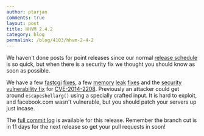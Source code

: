 ```yaml
---
author: ptarjan
comments: true
layout: post
title: HHVM 2.4.2
category: blog
permalink: /blog/4103/hhvm-2-4-2
---
```


We haven't done posts for point releases since our normal [release schedule](https://github.com/facebook/hhvm/wiki/Release-Schedule) is so quick, but when there is a security fix we thought you should know as soon as possible.

<!--truncate-->

We have a few [fastcgi](https://github.com/facebook/hhvm/commit/603b5b5f8e14bdbed0a26a45c1f05cdefc7b9f04) [fixes](https://github.com/facebook/hhvm/commit/bebc94ec264af2d1f82b5ffa3c59c819ca498d4e), a few [memory](https://github.com/facebook/hhvm/commit/852b535f32b4ec4b654f6eb0ec6d208821b2751d) [leak](https://github.com/facebook/hhvm/commit/df72f91a279aabead36df552854c3371d889f224) [fixes](https://github.com/facebook/hhvm/commit/3fe1e4f45df4eafdc7e37e3d7dac673fc3915018) and the [security vulnerability fix](https://github.com/facebook/hhvm/commit/506a44194a9016406c752ad8e010c01aeffc18cc) for [CVE-2014-2208](http://www.cve.mitre.org/cgi-bin/cvename.cgi?name=2014-2208). Previously an attacker could get around `escapeshellarg()` using a specially crafted input. It is hard to exploit, and facebook.com wasn't vulnerable, but you should patch your servers up just incase.

The [full commit log](https://github.com/facebook/hhvm/commits/HHVM-2.4) is available for this release. Remember the branch cut is in 11 days for the next release so get your pull requests in soon!
